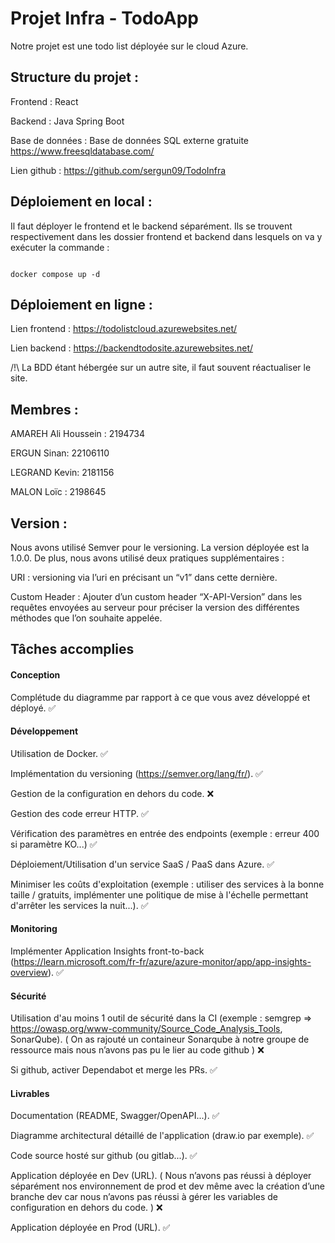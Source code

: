 
# Projet Infra - TodoApp

Notre projet est une todo list déployée sur le cloud Azure.

## Structure du projet :

Frontend : React

Backend : Java Spring Boot

Base de données : Base de données SQL externe gratuite https://www.freesqldatabase.com/

Lien github : https://github.com/sergun09/TodoInfra

## Déploiement en local :

Il faut déployer le frontend et le backend séparément. Ils se trouvent respectivement dans les dossier frontend et backend dans lesquels on va y exécuter la commande :

```

docker compose up -d

```

## Déploiement en ligne :

Lien frontend : https://todolistcloud.azurewebsites.net/

Lien backend : https://backendtodosite.azurewebsites.net/

/!\ La BDD étant hébergée sur un autre site, il faut souvent réactualiser le site.

## Membres :

AMAREH Ali Houssein : 2194734

ERGUN Sinan: 22106110

LEGRAND Kevin: 2181156

MALON Loïc : 2198645

## Version :

Nous avons utilisé Semver pour le versioning. La version déployée est la 1.0.0. De plus, nous avons utilisé deux pratiques supplémentaires :

URI : versioning via l’uri en précisant un “v1” dans cette dernière.

Custom Header : Ajouter d’un custom header “X-API-Version” dans les requêtes envoyées au serveur pour préciser la version des différentes méthodes que l’on souhaite appelée.

## Tâches accomplies 

#### Conception

Complétude du diagramme par rapport à ce que vous avez développé et déployé. ✅

#### Développement

Utilisation de Docker. ✅

Implémentation du versioning (https://semver.org/lang/fr/). ✅

Gestion de la configuration en dehors du code. ❌

Gestion des code erreur HTTP. ✅

Vérification des paramètres en entrée des endpoints (exemple : erreur 400 si paramètre KO...) ✅

Déploiement/Utilisation d'un service SaaS / PaaS dans Azure. ✅

Minimiser les coûts d'exploitation (exemple : utiliser des services à la bonne taille / gratuits, implémenter une politique de mise à l'échelle permettant d'arrêter les services la nuit...). ✅

#### Monitoring

Implémenter Application Insights front-to-back (https://learn.microsoft.com/fr-fr/azure/azure-monitor/app/app-insights-overview). ✅

#### Sécurité

Utilisation d'au moins 1 outil de sécurité dans la CI (exemple : semgrep => https://owasp.org/www-community/Source_Code_Analysis_Tools, SonarQube). ( On as rajouté un containeur Sonarqube à notre groupe de ressource mais nous n’avons pas pu le lier au code github ) ❌

Si github, activer Dependabot et merge les PRs. ✅

#### Livrables

Documentation (README, Swagger/OpenAPI...). ✅

Diagramme architectural détaillé de l'application (draw.io par exemple). ✅

Code source hosté sur github (ou gitlab...). ✅

Application déployée en Dev (URL).  ( Nous n’avons pas réussi à déployer séparément nos environnement de prod et dev même avec la création d’une branche dev car nous n’avons pas réussi à gérer les variables de configuration en dehors du code. ) ❌

Application déployée en Prod (URL). ✅

